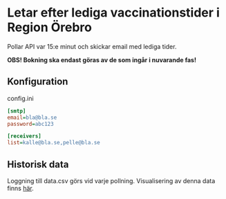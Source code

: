 # Letar efter lediga vaccinationstider i Region Örebro

Pollar API var 15:e minut och skickar email med lediga tider.

__OBS! Bokning ska endast göras av de som ingår i nuvarande fas!__

## Konfiguration

config.ini

```ini
[smtp]
email=bla@bla.se
password=abc123

[receivers]
list=kalle@bla.se,pelle@bla.se
```
## Historisk data

Loggning till data.csv görs vid varje pollning. Visualisering av denna data finns [här](https://antasp.github.io/vaccin/).
